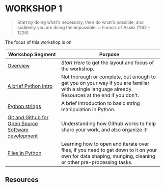 # WORKSHOP 1

> Start by doing what's necessary; then do what's possible; and suddenly you are doing the impossible.  ~ Francis of Assisi (1182 - 1226)

The focus of this workshop is on


| Workshop Segment | Purpose |
|------------------|---------|
| [Overview](ws01a_overview.ipynb) |  _Start Here_ to get the layout and focus of the workshop. |
| [A brief Python intro](ws01b_intro.ipynb) | Not thorough or complete, but enough to get you on your way if you are familiar with a single language already.  Resources at the end if you don't. |
| [Python strings](ws01c_strings.ipynb) | A brief introduction to basic string manipulation in Python. |
| [Git and Github for Open Source Software development](ws01d_github.ipynb) | Understanding how Github works to help share your work, and also organize it! |
| [Files in Python](ws01d_files.ipynb) | Learning how to open and iterate over files, if you need to get down to it on your own for data shaping, munging, cleaning or other pre-processing tasks. |

## Resources

